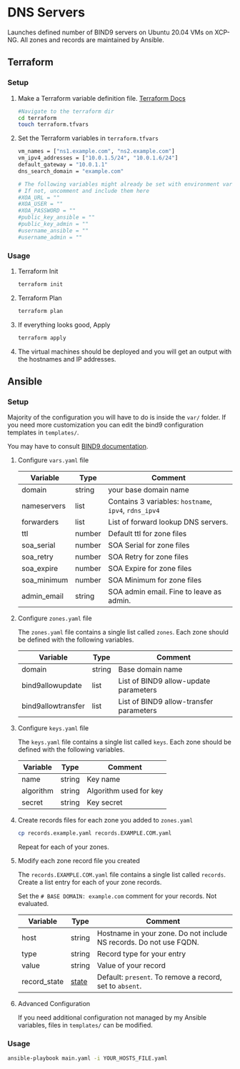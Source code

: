 # DNS Servers

Launches defined number of BIND9 servers on Ubuntu 20.04 VMs on XCP-NG. All zones and records are maintained by Ansible.

## Terraform

### Setup

1. Make a Terraform variable definition file. [Terraform Docs](https://www.terraform.io/docs/language/values/variables.html#variable-definition-precedence)
    ```sh
    #Navigate to the terraform dir
    cd terraform
    touch terraform.tfvars
    ```

2. Set the Terraform variables in `terraform.tfvars`
    ```sh
    vm_names = ["ns1.example.com", "ns2.example.com"]
    vm_ipv4_addresses = ["10.0.1.5/24", "10.0.1.6/24"]
    default_gateway = "10.0.1.1"
    dns_search_domain = "example.com"

    # The following variables might already be set with environment variables
    # If not, uncomment and include them here
    #XOA_URL = ""
    #XOA_USER = ""
    #XOA_PASSWORD = ""
    #public_key_ansible = ""
    #public_key_admin = ""
    #username_ansible = ""
    #username_admin = ""
   ```


### Usage

1. Terraform Init
    ```sh
    terraform init
    ```

2. Terraform Plan
    ```sh
    terraform plan
    ```

3. If everything looks good, Apply
    ```sh
    terraform apply
    ```
4. The virtual machines should be deployed and you will get an output with the hostnames and IP addresses.

## Ansible

### Setup

Majority of the configuration you will have to do is inside the `var/` folder. If you need more customization you 
can edit the bind9 configuration templates in `templates/`.

You may have to consult [BIND9 documentation](https://bind.isc.org/doc/arm/9.11/Bv9ARM.ch06.html).

1. Configure `vars.yaml` file
    
    | Variable | Type | Comment |
    |---|---|---|
    | domain | string | your base domain name |
    | nameservers | list | Contains 3 variables: `hostname`, `ipv4`, `rdns_ipv4` |
    | forwarders | list | List of forward lookup DNS servers. |
    | ttl | number | Default ttl for zone files |
    | soa_serial | number | SOA Serial for zone files |
    | soa_retry | number | SOA Retry for zone files |
    | soa_expire | number | SOA Expire for zone files |
    | soa_minimum | number | SOA Minimum for zone files |
    | admin_email | string | SOA admin email. Fine to leave as admin. |

2. Configure `zones.yaml` file
    
    The `zones.yaml` file contains a single list called `zones`. Each zone should be defined with the following variables.

    | Variable | Type | Comment |
    |---|---|---|
    | domain | string | Base domain name |
    | bind9allowupdate | list | List of BIND9 allow-update parameters |
    | bind9allowtransfer | list | List of BIND9 allow-transfer parameters |

3. Configure `keys.yaml` file
    
    The `keys.yaml` file contains a single list called `keys`. Each zone should be defined with the following variables.

    | Variable | Type | Comment |
    |---|---|---|
    | name | string | Key name |
    | algorithm | string | Algorithm used for key |
    | secret | string | Key secret |

4. Create records files for each zone you added to `zones.yaml`
    
    ```sh
    cp records.example.yaml records.EXAMPLE.COM.yaml
    ```
    Repeat for each of your zones.

5. Modify each zone record file you created
    
    The `records.EXAMPLE.COM.yaml` file contains a single list called `records`. Create a list entry for each of your zone records.

    Set the `# BASE DOMAIN: example.com` comment for your records. Not evaluated.

    | Variable | Type | Comment |
    |---|---|---|
    | host | string | Hostname in your zone. Do not include NS records. Do not use FQDN. |
    | type | string | Record type for your entry |
    | value | string | Value of your record |
    | record_state | [state](https://docs.ansible.com/ansible/latest/user_guide/playbooks_intro.html#desired-state-and-idempotency) | Default: `present`. To remove a record, set to `absent`. |

6. Advanced Configuration

    If you need additional configuration not managed by my Ansible variables, files in `templates/` can be modified.



### Usage

```sh
ansible-playbook main.yaml -i YOUR_HOSTS_FILE.yaml 
```